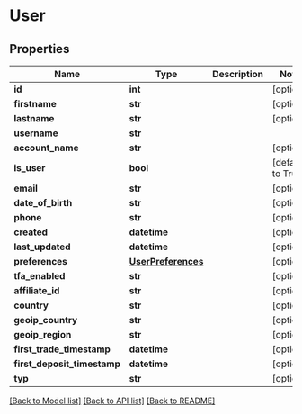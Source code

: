 # User

## Properties
Name | Type | Description | Notes
------------ | ------------- | ------------- | -------------
**id** | **int** |  | [optional] 
**firstname** | **str** |  | [optional] 
**lastname** | **str** |  | [optional] 
**username** | **str** |  | 
**account_name** | **str** |  | [optional] 
**is_user** | **bool** |  | [default to True]
**email** | **str** |  | [optional] 
**date_of_birth** | **str** |  | [optional] 
**phone** | **str** |  | [optional] 
**created** | **datetime** |  | [optional] 
**last_updated** | **datetime** |  | [optional] 
**preferences** | [**UserPreferences**](UserPreferences.md) |  | [optional] 
**tfa_enabled** | **str** |  | [optional] 
**affiliate_id** | **str** |  | [optional] 
**country** | **str** |  | [optional] 
**geoip_country** | **str** |  | [optional] 
**geoip_region** | **str** |  | [optional] 
**first_trade_timestamp** | **datetime** |  | [optional] 
**first_deposit_timestamp** | **datetime** |  | [optional] 
**typ** | **str** |  | [optional] 

[[Back to Model list]](../README.md#documentation-for-models) [[Back to API list]](../README.md#documentation-for-api-endpoints) [[Back to README]](../README.md)


